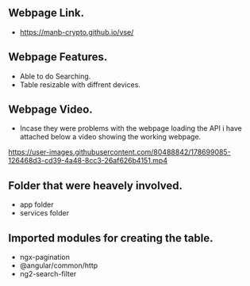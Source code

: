 ## Webpage Link.
* https://manb-crypto.github.io/vse/

## Webpage Features.
* Able to do Searching.
* Table resizable with diffrent devices.

## Webpage Video.
* Incase they were problems with the webpage loading the API i have attached below a video showing the working webpage.


https://user-images.githubusercontent.com/80488842/178699085-126468d3-cd39-4a48-8cc3-26af626b4151.mp4


## Folder that were heavely involved.
* app folder
* services folder

##  Imported modules for creating the table.
* ngx-pagination
* @angular/common/http
* ng2-search-filter
